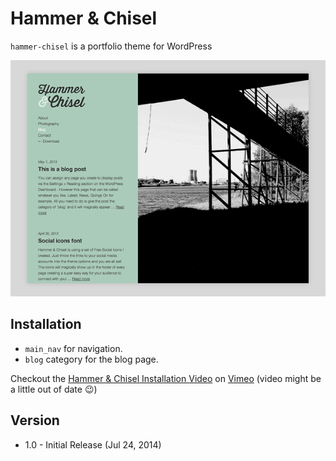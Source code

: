 # Hammer & Chisel

`hammer-chisel` is a portfolio theme for WordPress

![Screentshot of Hammer & Chisel, a WordPress theme](screenshot.png?raw=true)

## Installation

-   `main_nav` for navigation.
-   `blog` category for the blog page.

Checkout the [Hammer & Chisel Installation Video](https://vimeo.com/65411141) on [Vimeo](https://vimeo.com/tinktank) (video might be a little out of date 😉)

## Version

-   1.0 - Initial Release (Jul 24, 2014)
